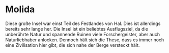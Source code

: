 # Molida

Diese große Insel war einst Teil des Festlandes von Hal. Dies ist allerdings bereits sehr lange her. Die Insel ist ein
beliebtes Ausflugsziel, da die unberührte Natur und spannende Ruinen viele Forschergeister, aber auch Naturliebhaber
anlocken. Dennoch hält sich die These, dass es immer noch eine Zivilisation hier gibt, die sich nahe der Berge
versteckt hält.

<procedure title="Charaktere aktuell an diesem Ort">
<list columns="3">
</list>
</procedure>